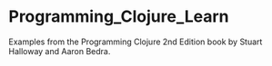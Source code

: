 # Programming_Clojure_Learn
Examples from the Programming Clojure 2nd Edition book by Stuart Halloway and Aaron Bedra.

